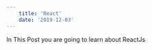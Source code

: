 ```yaml
---
    title: 'React'
    date: '2019-12-03'
---
```


In This Post you are going to learn about ReactJs